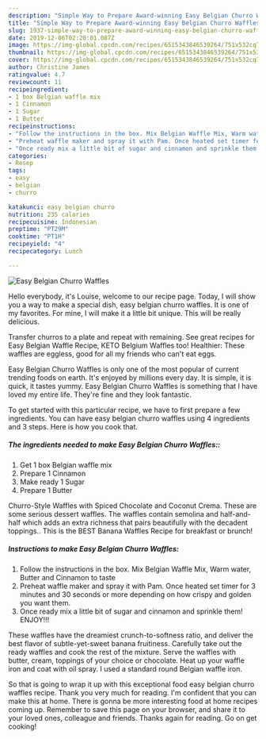 ```yaml
---
description: "Simple Way to Prepare Award-winning Easy Belgian Churro Waffles"
title: "Simple Way to Prepare Award-winning Easy Belgian Churro Waffles"
slug: 1937-simple-way-to-prepare-award-winning-easy-belgian-churro-waffles
date: 2019-12-06T02:20:01.087Z
image: https://img-global.cpcdn.com/recipes/6515343846539264/751x532cq70/easy-belgian-churro-waffles-recipe-main-photo.jpg
thumbnail: https://img-global.cpcdn.com/recipes/6515343846539264/751x532cq70/easy-belgian-churro-waffles-recipe-main-photo.jpg
cover: https://img-global.cpcdn.com/recipes/6515343846539264/751x532cq70/easy-belgian-churro-waffles-recipe-main-photo.jpg
author: Christine James
ratingvalue: 4.7
reviewcount: 11
recipeingredient:
- 1 box Belgian waffle mix
- 1 Cinnamon
- 1 Sugar
- 1 Butter
recipeinstructions:
- "Follow the instructions in the box. Mix Belgian Waffle Mix, Warm water, Butter and Cinnamon to taste"
- "Preheat waffle maker and spray it with Pam. Once heated set timer for 3 minutes and 30 seconds or more depending on how crispy and golden you want them."
- "Once ready mix a little bit of sugar and cinnamon and sprinkle them! ENJOY!!!"
categories:
- Resep
tags:
- easy
- belgian
- churro

katakunci: easy belgian churro
nutrition: 235 calories
recipecuisine: Indonesian
preptime: "PT29M"
cooktime: "PT1H"
recipeyield: "4"
recipecategory: Lunch

---
```



![Easy Belgian Churro Waffles](https://img-global.cpcdn.com/recipes/6515343846539264/751x532cq70/easy-belgian-churro-waffles-recipe-main-photo.jpg)

Hello everybody, it's Louise, welcome to our recipe page. Today, I will show you a way to make a special dish, easy belgian churro waffles. It is one of my favorites. For mine, I will make it a little bit unique. This will be really delicious.

Transfer churros to a plate and repeat with remaining. See great recipes for Easy Belgian Waffle Recipe, KETO Belgium Waffles too! Healthier: These waffles are eggless, good for all my friends who can&#39;t eat eggs.

Easy Belgian Churro Waffles is only one of the most popular of current trending foods on earth. It's enjoyed by millions every day. It is simple, it is quick, it tastes yummy. Easy Belgian Churro Waffles is something that I have loved my entire life. They're fine and they look fantastic.


To get started with this particular recipe, we have to first prepare a few ingredients. You can have easy belgian churro waffles using 4 ingredients and 3 steps. Here is how you cook that.

##### The ingredients needed to make Easy Belgian Churro Waffles::

1. Get 1 box Belgian waffle mix
1. Prepare 1 Cinnamon
1. Make ready 1 Sugar
1. Prepare 1 Butter


Churro-Style Waffles with Spiced Chocolate and Coconut Crema. These are some serious dessert waffles. The waffles contain semolina and half-and-half which adds an extra richness that pairs beautifully with the decadent toppings.. This is the BEST Banana Waffles Recipe for breakfast or brunch! 

##### Instructions to make Easy Belgian Churro Waffles:

1. Follow the instructions in the box. Mix Belgian Waffle Mix, Warm water, Butter and Cinnamon to taste
1. Preheat waffle maker and spray it with Pam. Once heated set timer for 3 minutes and 30 seconds or more depending on how crispy and golden you want them.
1. Once ready mix a little bit of sugar and cinnamon and sprinkle them! ENJOY!!!


These waffles have the dreamiest crunch-to-softness ratio, and deliver the best flavor of subtle-yet-sweet banana fruitiness. Carefully take out the ready waffles and cook the rest of the mixture. Serve the waffles with butter, cream, toppings of your choice or chocolate. Heat up your waffle iron and coat with oil spray. I used a standard round Belgian waffle iron. 

So that is going to wrap it up with this exceptional food easy belgian churro waffles recipe. Thank you very much for reading. I'm confident that you can make this at home. There is gonna be more interesting food at home recipes coming up. Remember to save this page on your browser, and share it to your loved ones, colleague and friends. Thanks again for reading. Go on get cooking!
